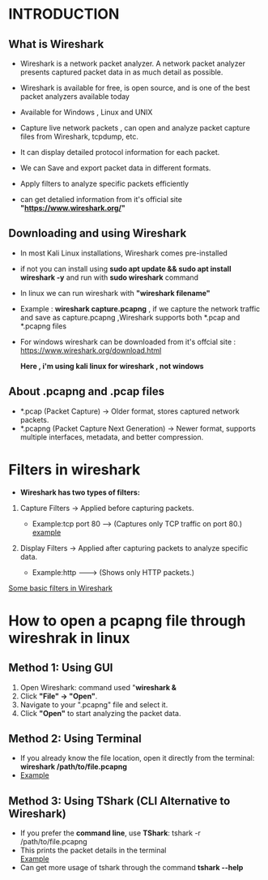 # INTRODUCTION

## What is Wireshark
 -  Wireshark is a network packet analyzer. A network packet analyzer presents captured packet data in as much detail as possible.
 -  Wireshark is available for free, is open source, and is one of the best packet analyzers available today
 -  Available for  Windows , Linux and UNIX
 -  Capture live network packets , can  open and analyze packet capture files from Wireshark, tcpdump, etc.
 -  It can display detailed protocol information for each packet.
 -  We can Save and export packet data in different formats.
 -  Apply filters to analyze specific packets efficiently

 -  can get detalied information from it's official site **"https://www.wireshark.org/"**

## Downloading and using Wireshark

 - In most Kali Linux installations, Wireshark comes pre-installed
 - if not you can install using  **sudo apt update && sudo apt install wireshark -y**  and run with **sudo wireshark** command
 - In linux we can run wireshark with **"wireshark filename"**
 - Example : **wireshark capture.pcapng** , if we capture the network traffic and save as capture.pcapng ,Wireshark supports both *.pcap and *.pcapng files

 - For windows wireshark can be downloaded from it's offcial site : https://www.wireshark.org/download.html

   **Here , i'm using kali linux for wireshark , not windows**

## About .pcapng  and .pcap files

- *.pcap (Packet Capture) → Older format, stores captured network packets.
- *.pcapng (Packet Capture Next Generation) → Newer format, supports multiple interfaces, metadata, and better compression.

# Filters in wireshark 
  - **Wireshark has two types of filters:**
   1. Capture Filters → Applied before capturing packets.
      -  Example:tcp port 80  --> (Captures only TCP traffic on port 80.)
        [example](https://github.com/deepthiii33/futureintern_projects/blob/main/task3/Images/wireshar_capture_filter.png)

   2. Display Filters → Applied after capturing packets to analyze specific data.
      - Example:http ---> (Shows only HTTP packets.)

 [Some basic filters in Wireshark](https://github.com/deepthiii33/futureintern_projects/blob/main/task3/Images/wireshark%20filters.jpg)


# How to open a pcapng file through wireshrak in linux 

 ## **Method 1: Using GUI**  
1. Open Wireshark:  command used "**wireshark &**
2. Click **"File" → "Open"**.  
3. Navigate to your ".pcapng" file and select it.  
4. Click **"Open"** to start analyzing the packet data.  

## **Method 2: Using Terminal**  
- If you already know the file location, open it directly from the terminal:  **wireshark /path/to/file.pcapng**
- [Example](https://github.com/deepthiii33/futureintern_projects/blob/main/task3/Images/wireshark_open_through_terminal.png)
  
## **Method 3: Using TShark (CLI Alternative to Wireshark)**  
- If you prefer the **command line**, use **TShark**:  tshark -r /path/to/file.pcapng
- This prints the packet details in the terminal  
[Example](https://github.com/deepthiii33/futureintern_projects/blob/main/task3/Images/tshark.png)
- Can get more usage of tshark through the command **tshark --help**









   

  






